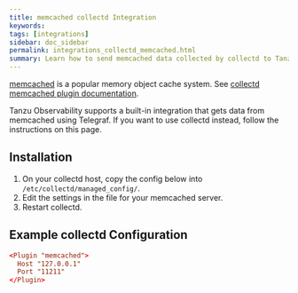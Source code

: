 ```yaml
---
title: memcached collectd Integration
keywords:
tags: [integrations]
sidebar: doc_sidebar
permalink: integrations_collectd_memcached.html
summary: Learn how to send memcached data collected by collectd to Tanzu Observability by Wavefront.
---
```


[memcached](https://memcached.org/) is a popular memory object cache system. See [collectd memcached plugin documentation](https://collectd.org/wiki/index.php/Plugin:memcached).

Tanzu Observability supports a built-in integration that gets data from memcached using Telegraf. If you want to use collectd instead, follow the instructions on this page. 

## Installation

1. On your collectd host, copy the config below into `/etc/collectd/managed_config/`.
1. Edit the settings in the file for your memcached server.
1. Restart collectd.

## Example collectd Configuration

```conf
<Plugin "memcached">
  Host "127.0.0.1"
  Port "11211"
</Plugin>
```
